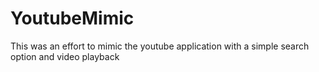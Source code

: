 # YoutubeMimic

This was an effort to mimic the youtube application with a simple search option and video playback
